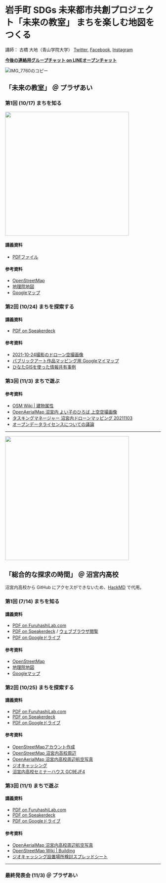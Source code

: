 # 岩手町 SDGs 未来都市共創プロジェクト「未来の教室」 まちを楽しむ地図をつくる
講師： 古橋 大地（青山学院大学） [Twitter](https://twitter.com/mapconcierge), [Facebook](https://www.facebook.com/mapconcierge), [Instagram](https://instagram.com/mapconcierge)

**[今後の連絡用グループチャット on LINEオープンチャット]()**


![IMG_7760のコピー](https://user-images.githubusercontent.com/416977/138586049-01627e71-0dda-4c65-9aa6-7a69037df192.JPG)

## 「未来の教室」 ＠ プラザあい
### 第1回 (10/17) まちを知る

<img src="https://user-images.githubusercontent.com/416977/138586054-b9f3732e-90bb-4df2-8f1b-7756bacf7cd1.JPG" width="400">

#### 講義資料
* [PDFファイル](https://speakerdeck.com/furuhashilab/matiwole-simudi-tu-wotukuru-yan-shou-ting)

#### 参考資料
* [OpenStreetMap](https://www.openstreetmap.org/#map=13/39.9695/141.2152)
* [地理院地図](https://maps.gsi.go.jp/#12/39.951736/141.277463/&base=std&ls=std&disp=1&vs=c1j0h0k0l0u0t0z0r0s0m0f1&d=m)
* [Googleマップ](https://www.google.com/maps/@39.9677447,141.2111266,13z)


### 第2回 (10/24) まちを探索する
#### 講義資料
* [PDF on Speakerdeck](https://speakerdeck.com/furuhashilab/matiwole-simudi-tu-wotukuru-di-2hui-matiwotan-suo-suru)

#### 参考資料
* [2021-10-24撮影のドローン空撮画像](https://map.openaerialmap.org/#/141.225106716156,39.970846791906,16/latest/6174b7833b51b90006e0e79d?_k=7jbmmd)
* [パブリックアート作品マッピング用 Googleマイマップ](https://www.google.com/maps/d/u/0/edit?hl=ja&mid=189qz2sHACSbqG5XkRdbpQF9qO4KRBM9U&ll=39.970001892913416%2C141.21096216733272&z=16)
* [ひなたGISを使った情報共有事例](https://hgis.pref.miyazaki.lg.jp/hinata/hinata.html#thSNY6IH7jGr)


### 第3回 (11/3) まちで遊ぶ


#### 参考資料
* [OSM Wiki | 建物属性](https://wiki.openstreetmap.org/wiki/JA:Key:building)
* [OpenAerialMap 沼宮内 よい子のひろば 上空空撮画像](https://map.openaerialmap.org/#/141.21833150000006,39.96537105591369,17/latest/6181d5728ebcb9000515c54e?_k=xxd3e4)
* [タスキングマネージャー 沼宮内ドローンマッピング 20211103](https://tasks.hotosm.org/projects/11746/)
* [オープンデータライセンスについての議論](https://link.medium.com/XG9gJ4pcSkb)

---

<img src="https://user-images.githubusercontent.com/416977/138619581-c212f91c-24b4-4fff-b2de-e2a18a15c264.jpg" width="400">


## 「総合的な探求の時間」 ＠ 沼宮内高校
沼宮内高校から GitHub にアクセスができないため、[HackMD](https://hackmd.io/@rXNENS7aSaW9c6QzLF-OiQ/BkVgnYGLY) で代用。

### 第1回 (7/14) まちを知る

#### 講義資料
* [PDF on FuruhashiLab.com](http://furuhashilab.com/docs/2021/20211025_iwatetown_numakunaihighschool_SDGsClass_map01_mid.pdf)
* [PDF on Speakerdeck](https://github.com/furuhashilab/miraiclass4iwate/blob/main/docs/20210714_miraiclass4iwate_mid.pdf) / [ウェブブラウザ閲覧](https://speakerdeck.com/furuhashilab/yan-shou-ting-wei-lai-falsejiao-shi-zhao-gong-nei-gao-xiao-di-1hui-jiang-yi-zi-liao)
* [PDF on Googleドライブ](https://drive.google.com/file/d/1qxeKybTJbtxR0kAucb6UvqnWt_l4INsz/view?usp=sharing)


#### 参考資料
* [OpenStreetMap](https://www.openstreetmap.org/#map=13/39.9695/141.2152)
* [地理院地図](https://maps.gsi.go.jp/#12/39.951736/141.277463/&base=std&ls=std&disp=1&vs=c1j0h0k0l0u0t0z0r0s0m0f1&d=m)
* [Googleマップ](https://www.google.com/maps/@39.9677447,141.2111266,13z)


### 第2回 (10/25) まちを探索する

#### 講義資料 
* [PDF on FuruhashiLab.com](http://furuhashilab.com/docs/2021/20211025_iwatetown_numakunaihighschool_SDGsClass_map02.pdf)
* [PDF on Speakerdeck](https://speakerdeck.com/furuhashilab/yan-shou-ting-wei-lai-falsejiao-shi-zhao-gong-nei-gao-xiao-di-2hui-jiang-yi-zi-liao)
* [PDF on Googleドライブ](https://drive.google.com/file/d/1p_RFZUaoHNY_spxOhfqlZJ42xgcV-94V/view?usp=sharing)

#### 参考資料
* [OpenStreetMapアカウント作成](https://www.openstreetmap.org/user/new)
* [OpenStreetMap 沼宮内高校周辺](https://www.openstreetmap.org/#map=13/39.9695/141.2152)
* [OpenAerialMap 沼宮内高校周辺航空写真](https://map.openaerialmap.org/#/141.21187806129456,39.97046856629311,16/latest/6175fc773b51b90006e0e7b0?_k=oiffb8)
* [ジオキャッシング](https://www.geocaching.com/play/map?lat=39.9691&lng=141.2108&zoom=18&asc=true&sort=distance&st=N+39%C2%B0+58.280%27+E+141%C2%B0+12.587%27&ot=coords)
* [沼宮内高校セミナーハウス GC9EJF4](https://coord.info/GC9EJF4)


### 第3回 (11/1) まちで遊ぶ

#### 講義資料
* [PDF on FuruhashiLab.com](http://furuhashilab.com/docs/2021/20211101_iwatetown_numakunaihighschool_SDGsClass_map03.pdf)
* [PDF on Speakerdeck](https://speakerdeck.com/furuhashilab/yan-shou-ting-wei-lai-falsejiao-shi-zhao-gong-nei-gao-xiao-di-3hui-jiang-yi-zi-liao)
* [PDF on Googleドライブ](https://drive.google.com/file/d/1uDFiEPdoyeO3AlWd_86w8F3ReKJ7KIt0/view?usp=sharing)

#### 参考資料
* [OpenAerialMap 沼宮内高校周辺航空写真](https://map.openaerialmap.org/#/141.21187806129456,39.97046856629311,16/latest/6175fc773b51b90006e0e7b0?_k=oiffb8)
* [OpenStreetMap Wiki | Building](https://wiki.openstreetmap.org/wiki/JA:Key:building)
* [ジオキャッシング設置場所検討スプレッドシート](https://docs.google.com/spreadsheets/d/1B8vm_x2FVv5z-jGrrsvQ6VaOtMoIDOEnkOJrPFLVptM/edit#gid=0)


---

### 最終発表会 (11/3) ＠ プラザあい
